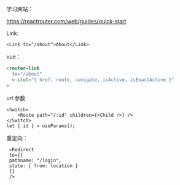 学习网站：

https://reactrouter.com/web/guides/quick-start



Link:

```
<Link to="/about">About</Link>
```

vue：

```html
<router-link
  to="/about"
  v-slot="{ href, route, navigate, isActive, isExactActive }"
>
```



url 参数

```react
<Switch>
	<Route path="/:id" children={<Child />} />
</Switch>
let { id } = useParams();
```



重定向：

```react
 <Redirect
 to={{
 pathname: "/login",
 state: { from: location }
 }}
 />
```









